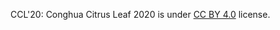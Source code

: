 CCL'20: Conghua Citrus Leaf 2020 is under [CC BY 4.0](https://creativecommons.org/licenses/by/4.0/legalcode) license.